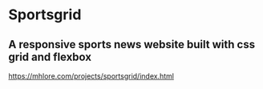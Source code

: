 # Sportsgrid

## A responsive sports news website built with css grid and flexbox

https://mhlore.com/projects/sportsgrid/index.html